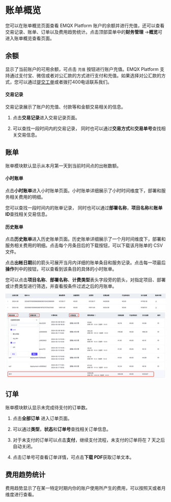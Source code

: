 <!-- markdownlint-disable MD001 --> 
# 账单概览

您可以在账单概览页面查看 EMQX Platform 账户的余额并进行充值，还可以查看交易记录、账单、订单以及费用趋势统计。点击顶部菜单中的**财务管理** ->**概览**可进入账单概览查看页面。


## 余额

显示了当前账户的可用余额，可点击 `充值` 按钮进行账户充值。EMQX Platform 支持通过支付宝、微信或者对公汇款的方式进行支付和充值。如果选择对公汇款的方式，您可以通过[提交工单](../feature/tickets.md)或者拨打400电话联系我们。

#### 交易记录

交易记录展示了账户的充值、付款等和金额交易相关的信息。

1. 点击**交易记录**进入交易记录页面。

2. 可以查找一段时间内的交易记录， 同时也可以通过**交易方式**和**交易单号**查找相关交易信息。

## 账单

账单模块默认显示从本月第一天到当前时间点的出帐数额。

#### 小时账单

点击**小时账单**进入小时账单页面。小时账单详细展示了小时时间维度下，部署和服务相关费用的明细。

您可以查找一段时间内的账单记录， 同时也可以通过**部署名称**，**项目名称**和**账单 ID**查找相关交易信息。


#### 历史账单

点击**历史账单**进入历史账单页面。历史账单详细展示了一个月时间维度下，部署和服务相关费用的明细。点击每个月条目后的下载按钮，可以下载该月账单的 CSV 文件。

点击**出帐日期**前的箭头可展开当月内详细的账单条目和服务记录。点击每一项最后**操作**列中的按钮，可以查看到该条目的具体的小时账单。

您可以点击**项目名称**、**部署名称**、**计费类型**表头字段旁的箭头，对指定项目、部署或计费类型进行筛选，并查看按条件过滤之后的月账单。

![filter](./_assets/bills_filter.png)

## 订单

账单模块默认显示未完成待支付的订单数。

1. 点击**全部订单** 进入订单页面。

2. 可以通过**类型**，**状态**和**订单号**查找相关订单信息。
3. 对于未支付的订单可以点击**支付**，继续支付流程，未支付的订单将在 7 天之后自动关闭。
4. 点击订单号可查看订单详情，可点击**下载 PDF**获取订单文本。

## 费用趋势统计

费用趋势显示了在某一特定时期内你的账户使用所产生的费用，可以按照天或者月维度进行查看。

